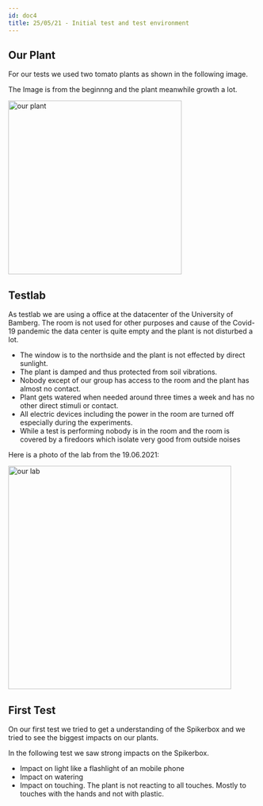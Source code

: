 ```yaml
---
id: doc4
title: 25/05/21 - Initial test and test environment
---
```


## Our Plant

For our tests we used two tomato plants as shown in the following image.

The Image is from the beginnng and the plant meanwhile growth a lot.

<img src="/img/Test01/ourplant.jpg" alt="our plant" width="350"/>

## Testlab

As testlab we are using a office at the datacenter of the University of Bamberg. The room is not used for other purposes and cause of the Covid-19 pandemic the data center is quite empty and the plant is not disturbed a lot.

- The window is to the northside and the plant is not effected by direct sunlight.
- The plant is damped and thus protected from soil vibrations.
- Nobody except of our group has access to the room and the plant has almost no contact.
- Plant gets watered when needed around three times a week and has no other direct stimuli or contact.
- All electric devices including the power in the room are turned off especially during the experiments.
- While a test is performing nobody is in the room and the room is covered by a firedoors which isolate very good from outside noises


Here is a photo of the lab from the 19.06.2021:

<img src="/img/Test01/lab.jpg" alt="our lab" width="450"/>


## First Test

On our first test we tried to get a understanding of the Spikerbox and we tried to see the biggest impacts on our plants.

In the following test we saw strong impacts on the Spikerbox.

- Impact on light like a flashlight of an mobile phone
- Impact  on watering 
- Impact on touching. The plant is not reacting to all touches. Mostly to touches with the hands and not with plastic.


